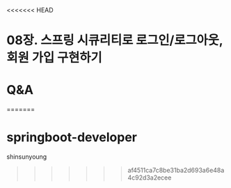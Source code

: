 <<<<<<< HEAD
# 08장. 스프링 시큐리티로 로그인/로그아웃, 회원 가입 구현하기
# Q&A 
=======
# springboot-developer
shinsunyoung
>>>>>>> af4511ca7c8be31ba2d693a6e48a4c92d3a2ecee

